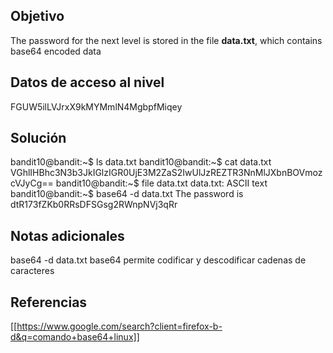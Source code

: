 ## Objetivo

The password for the next level is stored in the file **data.txt**, which contains base64 encoded data
## Datos de acceso al nivel
FGUW5ilLVJrxX9kMYMmlN4MgbpfMiqey

## Solución
bandit10@bandit:~$ ls
data.txt
bandit10@bandit:~$ cat data.txt
VGhlIHBhc3N3b3JkIGlzIGR0UjE3M2ZaS2IwUlJzREZTR3NnMlJXbnBOVmozcVJyCg==
bandit10@bandit:~$ file data.txt
data.txt: ASCII text
bandit10@bandit:~$ base64 -d data.txt
The password is dtR173fZKb0RRsDFSGsg2RWnpNVj3qRr

## Notas adicionales
base64 -d data.txt base64 permite codificar y descodificar cadenas de caracteres
## Referencias
[[https://www.google.com/search?client=firefox-b-d&q=comando+base64+linux]]

